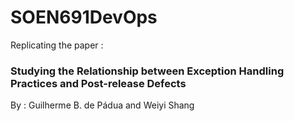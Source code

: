 # SOEN691DevOps

Replicating the paper : 
### Studying the Relationship between Exception Handling Practices and Post-release Defects
By : Guilherme B. de Pádua and Weiyi Shang
